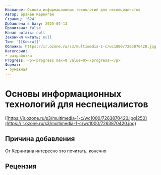 ```yaml
---
Название: Основы информационных технологий для неспециалистов
Автор: Брайан Керниган
Страниц: '624'
Добавлена в базу: 2025-04-13
Прочитана: false
Начал читать: null
Закончил читать: null
Тип: '[[Книга]]'
Обложка: https://ir.ozone.ru/s3/multimedia-1-c/wc1000/7263870420.jpg
Категории:
- разработка
Progress: <p><progress max=0 value=0></progress></p>
Формат:
- бумажная
---
```

# Основы информационных технологий для неспециалистов

![https://ir.ozone.ru/s3/multimedia-1-c/wc1000/7263870420.jpg|250](https://ir.ozone.ru/s3/multimedia-1-c/wc1000/7263870420.jpg)

## Причина добавления

От Кернигана интересно это почитать, конечно

## Рецензия